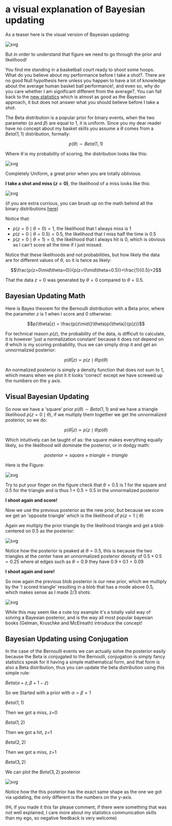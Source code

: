 # a visual explanation of Bayesian updating

As a teaser here is the visual version of Bayesian updating:

![svg](figures/bayesian_updating/update2.svg)

But in order to understand that figure we need to go through the prior and likelihood!

You find me standing in a basketball court ready to shoot some hoops. What do
you believe about my performance before I take a shot?. There are no good Null
hypothesis here unless you happen to have a lot of knowledge about the average
human basket ball performance!, and even so, why do you care whether I am
significant different from the average?, You can fall back to the [new
statistics](https://journals.sagepub.com/doi/full/10.1177/0956797613504966)
which is almost as good as the Bayesian approach, it but does not answer what you
should believe before I take a shot.

The Beta distribution is a popular prior for binary events, when the two parameter ($\alpha$ and $\beta$) are equal to 1, it is uniform. Since you my dear reader have no concept about my basket skills you assume a $\theta$ comes from a $Beta(1, 1)$  distribution, formally:

$$p(\theta) \sim Beta(1, 1)$$

Where $\theta$ is my probability of scoring, the distribution looks like this:

![svg](figures/bayesian_updating/prior.svg)

Completely Uniform, a great prior when you are totally oblivious.

**I take a shot and miss ($z=0$)**, the likelihood of a miss looks like this:

![svg](figures/bayesian_updating/likelihood.svg)

(if you are extra currious, you can brush up on the math behind all the binary distributions [here](https://www.badprior.com/blog/dichotomous-distributions/))

Notice that:

 *  $p(z=0\mid\theta=0)=1$, the likelihood that I always miss is 1
 *  $p(z=0\mid\theta=0.5)=0.5$, the likelihood that I miss half the time is 0.5
 *  $p(z=0\mid\theta=1)=0$, the likelihood that I always hit is 0, which is
    obvious as I can't score all the time if I just missed.

Notice that these likelihoods and not probabilities, but how likely the data are for different values of $\theta$, so it is twice as likely:

$$\frac{p(z=0\mid\theta=0)}{p(z=0\mid\theta=0.5)}=\frac{1}{0.5}=2$$

That the data $z=0$ was generated by $\theta=0$ compared to $\theta=0.5$.

## Bayesian Updating Math

Here is Bayes theorem for the Bernoulli distribution with a Beta prior, where
the parameter $z$ is 1 when I score and 0 otherwise:
 
$$p(\theta|z) = \frac{p(z\mid{}\theta)p(\theta)}{p(z)}$$

For technical reason $p(z)$, the probability of the data, is difficult to
calculate, it is however 'just a normalization constant' because it does not
depend on $\theta$ which is my scoring probability, thus we can simply drop it
and get an unnormalized posterior:

$$p(\theta|z) \propto p(z\mid{}\theta)p(\theta)$$

An normalized posterior is simply a density function that does not sum to 1,
which means when we plot it it looks 'correct' except we have screwed up the numbers on
the y axis.

## Visual Bayesian Updating

So now we have a 'square' prior $p(\theta) \sim Beta(1, 1)$ and we have a triangle likelihood $p(z=0\mid\theta)$, if we multiply them together we get the unnormalized posterior, so we do:

$$p(\theta|z) \propto p(z\mid{}\theta)p(\theta)$$

Which intuitively can be taught of as: the square makes everything equally likely, so the likelihood will dominate the posterior, or in dodgy math:

$$posterior \propto square \times triangle \propto triangle$$

Here is the Figure:

![svg](figures/bayesian_updating/update1.svg)

Try to put your finger on the figure check that $\theta=0.5$ is 1 for the
square and 0.5 for the triangle and is thus $1\times{}0.5=0.5$ in the
unnormalized posterior

**I shoot again and score!**

Now we use the previous posterior as the new prior, but because we score we get an 'opposite triangle' which is the likelihood of $p(z=1\mid\theta)$

Again we multiply the prior triangle by the likelihood triangle and get a blob
centered on 0.5 as the posterior:

![svg](figures/bayesian_updating/update2.svg)

Notice how the posterior is peaked at $\theta=0.5$, this is because the two
triangles at the center have an unnormalized posterior density of
$0.5\times{}0.5=0.25$ where at edges such as $\theta=0.9$ they have
$0.9\times{}0.1=0.09$

**I shoot again and sore!**

So now again the previous blob posterior is our new prior, which we multiply by
the 'I scored triangle' resulting in a blob that has a mode above 0.5, which
makes sense as I made 2/3 shots:

![svg](figures/bayesian_updating/update3.svg)

While this may seem like a cute toy example it's a totally valid way of solving
a Bayesian posterior, and is the way all most popular bayesian books (Gelman,
Kruschke and McElreath) introduce the concept!

## Bayesian Updating using Conjugation 

In the case of the Bernoulli events we can actually solve the posterior easily
because the Beta is conjugated to the Bernoulli, conjugation is simply fancy statistics speak for it having a simple mathematical form, and that form is also a Beta distribution, thus you can update the beta distribution using this simple rule:

$Beta(\alpha + z, \beta + 1 - z)$

So we Started with a prior with $\alpha=\beta=1$

$Beta(1, 1)$

Then we got a miss, z=0

$Beta(1, 2)$

Then we got a hit, z=1

$Beta(2, 2)$

Then we got a miss, z=1

$Beta(3, 2)$

We can plot the $Beta(3, 2)$ posterior

![svg](figures/bayesian_updating/beta_posterior.svg)

Notice how the this posterior has the exact same shape as the one we got via
updating, the only different is the numbers on the y-axis.

(Hi, if you made it this far please comment, if there were something that was not well explained, I care more about my statistics communication skills than my ego, so negative feedback is very welcome)

